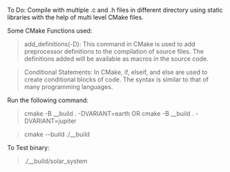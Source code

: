 To Do: Compile with multiple .c and .h files in different directory using static libraries with the help of multi level CMake files.

Some CMake Functions used:

> add_definitions(-D<VARIABLE>): This command in CMake is used to add preprocessor definitions to the compilation of source files. The definitions added will be available as macros in the source code.

> Conditional Statements: In CMake, if, elseif, and else are used to create conditional blocks of code. The syntax is similar to that of many programming languages.

Run the following command:
>  cmake -B __build . -DVARIANT=earth    OR    cmake -B __build . -DVARIANT=jupiter

>  cmake --build ./__build

To Test binary:
> ./__build/solar_system
